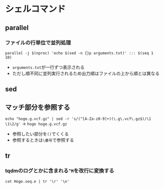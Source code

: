 # シェルコマンド

## parallel

### ファイルの行単位で並列処理

`parallel -j $(nproc) 'echo $(sed -n {}p arguments.txt)' ::: $(seq 1 10)`

- `arguments.txt`が一行ずつ表示される
- ただし順不同に並列実行されるため出力順はファイルの上から順とは異なる

## sed

## マッチ部分を参照する

`echo "hoge.g.vcf.gz" | sed -r 's/(^[A-Za-z0-9]+)(\.g\.vcf\.gz$)/\1 \1\2/g'` → `hoge hoge.g.vcf.gz`

- 参照したい部分を`()`でくくる
- 参照するときは`\番号`で参照する

## tr

### tqdmのログとかに含まれる`^M`を改行に変換する

`cat Hoge.seq.e | tr '\r' '\n'`
